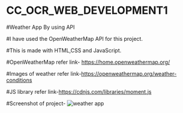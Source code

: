 # CC_OCR_WEB_DEVELOPMENT1

#Weather App By using API

#I have used the OpenWeatherMap API for this project.

#This is made with HTML,CSS and JavaScript.

#OpenWeatherMap refer link- https://home.openweathermap.org/

#Images of weather refer link-https://openweathermap.org/weather-conditions

#JS library refer link-https://cdnjs.com/libraries/moment.js

#Screenshot of project-
![weather app](https://user-images.githubusercontent.com/98013184/196054356-122f00f3-93cc-497b-8edc-c823a194a575.jpg)
